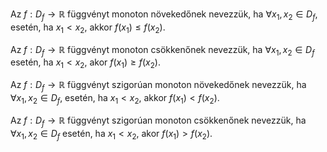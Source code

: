 Az $f: D_f \to \mathbb{R}$ függvényt monoton növekedőnek nevezzük, ha $\forall x_1, x_2 \in D_f$, esetén, ha $x_1 < x_2$, akkor $f(x_1) \leq f(x_2)$.

Az $f: D_f \to \mathbb{R}$ függvényt monoton csökkenőnek nevezzük, ha $\forall x_1, x_2 \in D_f$ esetén, ha $x_1 < x_2$, akor $f(x_1) \geq f(x_2)$.

Az $f: D_f \to \mathbb{R}$ függvényt szigorúan monoton növekedőnek nevezzük, ha $\forall x_1, x_2 \in D_f$, esetén, ha $x_1 < x_2$, akkor $f(x_1) < f(x_2)$.

Az $f: D_f \to \mathbb{R}$ függvényt szigorúan monoton csökkenőnek nevezzük, ha $\forall x_1, x_2 \in D_f$ esetén, ha $x_1 < x_2$, akor $f(x_1) > f(x_2)$.